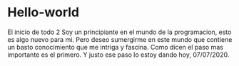 # Hello-world
El inicio de todo 2 
Soy un principiante en el mundo de la programacion, esto es algo nuevo para mi. 
Pero deseo sumergirme en este mundo que contiene un basto conocimiento que me intriga y fascina.
Como dicen el paso mas importante es el primero. 
Y justo ese paso lo estoy dando hoy, 07/07/2020.
